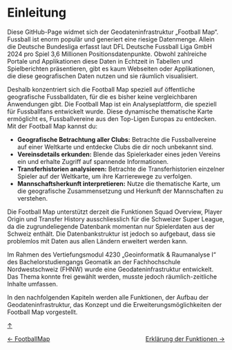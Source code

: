 <a id="top"></a>

# Einleitung

Diese GitHub-Page widmet sich der Geodateninfrastruktur „Football Map“. Fussball ist enorm populär und generiert eine riesige Datenmenge. Allein die Deutsche Bundesliga erfasst laut DFL Deutsche Fussball Liga GmbH 2024 pro Spiel 3,6 Millionen Positionsdatenpunkte. Obwohl zahlreiche Portale und Applikationen diese Daten in Echtzeit in Tabellen und Spielberichten präsentieren, gibt es kaum Webseiten oder Applikationen, die diese geografischen Daten nutzen und sie räumlich visualisiert.

Deshalb konzentriert sich die Football Map speziell auf öffentliche geografische Fussballdaten, für die es bisher keine vergleichbaren Anwendungen gibt. Die Football Map ist ein Analyseplattform, die speziell für Fussballfans entwickelt wurde. Diese dynamische thematische Karte ermöglicht es, Fussballvereine aus den Top-Ligen Europas zu entdecken. Mit der Football Map kannst du:

- **Geografische Betrachtung aller Clubs:** Betrachte die Fussballvereine auf einer Weltkarte und entdecke Clubs die dir noch unbekannt sind.
- **Vereinsdetails erkunden:** Blende das Spielerkader eines jeden Vereins ein und erhalte Zugriff auf spannende Informationen.
- **Transferhistorien analysieren:** Betrachte die Transferhistorien einzelner Spieler auf der Weltkarte, um ihre Karrierewege zu verfolgen.
- **Mannschaftsherkunft interpretieren:** Nutze die thematische Karte, um die geografische Zusammensetzung und Herkunft der Mannschaften zu verstehen.

Die Football Map unterstützt derzeit die Funktionen Squad Overview, Player Origin und Transfer History ausschliesslich für die Schweizer Super League, da die zugrundeliegende Datenbank momentan nur Spielerdaten aus der Schweiz enthält. Die Datenbankstruktur ist jedoch so aufgebaut, dass sie problemlos mit Daten aus allen Ländern erweitert werden kann.

Im Rahmen des Vertiefungsmodul 4230 „Geoinformatik & Raumanalyse I“ des Bachelorstudiengangs Geomatik an der Fachhochschule Nordwestschweiz (FHNW) wurde eine Geodateninfrastruktur entwickelt. Das Thema konnte frei gewählt werden, musste jedoch räumlich-zeitliche Inhalte umfassen.

In den nachfolgenden Kapiteln werden alle Funktionen, der Aufbau der Geodateninfrastruktur, das Konzept und die Erweiterungsmöglichkeiten der Football Map vorgestellt.

[↑](#top)


<div style="display: flex; justify-content: space-between;">
  <div>
    <a href="index.md">← FootballMap</a>
  </div>
  <div>
    <a href="funktionen.md">Erklärung der Funktionen →</a>
  </div>
</div>